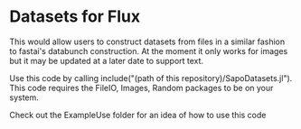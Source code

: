 # Datasets for Flux

This would allow users to construct datasets from files in a similar fashion to fastai's databunch construction.
At the moment it only works for images but it may be updated at a later date to support text.

Use this code by calling include("(path of this repository)/SapoDatasets.jl"). This code requires the FileIO, Images, Random packages to be on your system.

Check out the ExampleUse folder for an idea of how to use this code
